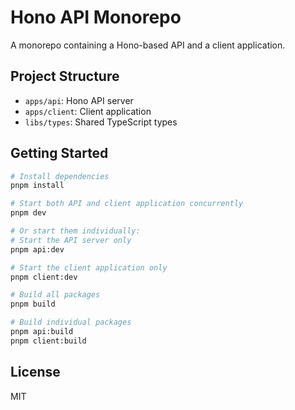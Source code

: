 # Hono API Monorepo

A monorepo containing a Hono-based API and a client application.

## Project Structure

- `apps/api`: Hono API server
- `apps/client`: Client application
- `libs/types`: Shared TypeScript types

## Getting Started

```bash
# Install dependencies
pnpm install

# Start both API and client application concurrently
pnpm dev

# Or start them individually:
# Start the API server only
pnpm api:dev

# Start the client application only
pnpm client:dev

# Build all packages
pnpm build

# Build individual packages
pnpm api:build
pnpm client:build
```

## License

MIT
